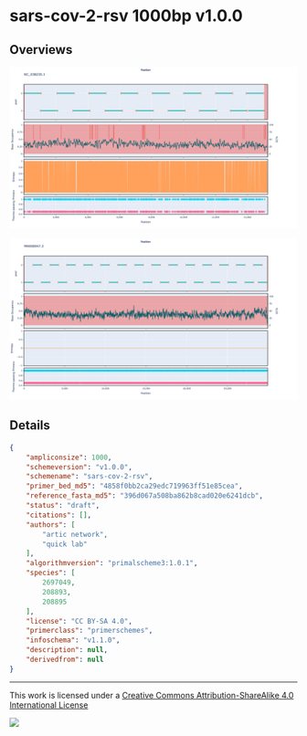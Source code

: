 # sars-cov-2-rsv 1000bp v1.0.0

## Overviews

![NC_038235.1.png](work/NC_038235.1.png)

![MN908947.3.png](work/MN908947.3.png)

## Details

```json
{
    "ampliconsize": 1000,
    "schemeversion": "v1.0.0",
    "schemename": "sars-cov-2-rsv",
    "primer_bed_md5": "4858f0bb2ca29edc719963ff51e85cea",
    "reference_fasta_md5": "396d067a508ba862b8cad020e6241dcb",
    "status": "draft",
    "citations": [],
    "authors": [
        "artic network",
        "quick lab"
    ],
    "algorithmversion": "primalscheme3:1.0.1",
    "species": [
        2697049,
        208893,
        208895
    ],
    "license": "CC BY-SA 4.0",
    "primerclass": "primerschemes",
    "infoschema": "v1.1.0",
    "description": null,
    "derivedfrom": null
}
```



------------------------------------------------------------------------

This work is licensed under a [Creative Commons Attribution-ShareAlike 4.0 International License](http://creativecommons.org/licenses/by-sa/4.0/) 

![](https://i.creativecommons.org/l/by-sa/4.0/88x31.png)